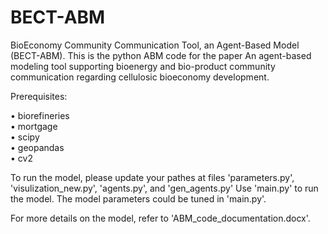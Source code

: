 # BECT-ABM
BioEconomy Community Communication Tool, an Agent-Based Model (BECT-ABM). This is the python ABM code for the paper 
  An agent-based modeling tool supporting bioenergy and bio-product community communication regarding cellulosic bioeconomy development.

Prerequisites:

  •	biorefineries  
  •	mortgage  
  •	scipy  
  •	geopandas  
  •	cv2

To run the model, please update your pathes at files 'parameters.py', 'visulization_new.py', 'agents.py', and 'gen_agents.py'
Use 'main.py' to run the model. The model parameters could be tuned in 'main.py'.

For more details on the model, refer to 'ABM_code_documentation.docx'.
